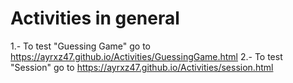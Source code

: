 # Activities in general

1.- To test "Guessing Game" go to https://ayrxz47.github.io/Activities/GuessingGame.html
2.- To test "Session" go to https://ayrxz47.github.io/Activities/session.html
